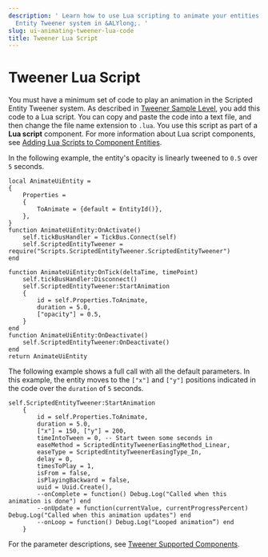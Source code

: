 ```yaml
---
description: ' Learn how to use Lua scripting to animate your entities with the Scripted
  Entity Tweener system in &ALYlong;. '
slug: ui-animating-tweener-lua-code
title: Tweener Lua Script
---
```

# Tweener Lua Script<a name="ui-animating-tweener-lua-code"></a>

You must have a minimum set of code to play an animation in the Scripted Entity Tweener system\. As described in [Tweener Sample Level](/docs/userguide/ui/animating/tweener-sample.md), you add this code to a Lua script\. You can copy and paste the code into a text file, and then change the file name extension to `.lua`\. You use this script as part of a **Lua script** component\. For more information about Lua script components, see [Adding Lua Scripts to Component Entities](/docs/userguide/scripting/lua/intro-add-script-to-component.md)\.

In the following example, the entity's opacity is linearly tweened to `0.5` over `5` seconds\.

```
local AnimateUiEntity = 
{
	Properties =
	{
		ToAnimate = {default = EntityId()},
	},
}
function AnimateUiEntity:OnActivate()
	self.tickBusHandler = TickBus.Connect(self)
	self.ScriptedEntityTweener = require("Scripts.ScriptedEntityTweener.ScriptedEntityTweener")
end

function AnimateUiEntity:OnTick(deltaTime, timePoint)
	self.tickBusHandler:Disconnect()
	self.ScriptedEntityTweener:StartAnimation
	{
		id = self.Properties.ToAnimate,
		duration = 5.0,
		["opacity"] = 0.5,
	}
end
function AnimateUiEntity:OnDeactivate()
	self.ScriptedEntityTweener:OnDeactivate()
end
return AnimateUiEntity
```

The following example shows a full call with all the default parameters\. In this example, the entity moves to the `["x"]` and `["y"]` positions indicated in the code over the `duration` of `5` seconds\.

```
self.ScriptedEntityTweener:StartAnimation
	{
		id = self.Properties.ToAnimate,
		duration = 5.0,
		["x"] = 150, ["y"] = 200,
		timeIntoTween = 0, -- Start tween some seconds in
		easeMethod = ScriptedEntityTweenerEasingMethod_Linear,
		easeType = ScriptedEntityTweenerEasingType_In,
		delay = 0,
		timesToPlay = 1,
		isFrom = false,
		isPlayingBackward = false,
		uuid = Uuid.Create(),
		--onComplete = function() Debug.Log("Called when this animation is done") end
		--onUpdate = function(currentValue, currentProgressPercent) Debug.Log("Called when this animation updates") end
		--onLoop = function() Debug.Log("Looped animation”) end
	}
```

For the parameter descriptions, see [Tweener Supported Components](/docs/userguide/ui/animating/tweener-components.md)\.